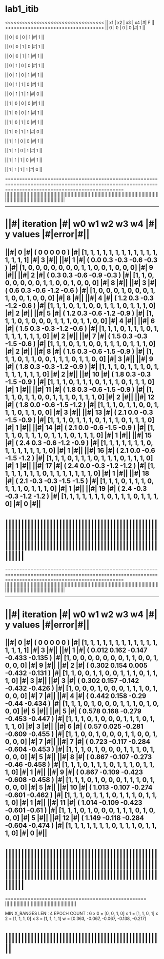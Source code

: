 # lab1_itib
<<<<<<<<<<<<<<<<<<<<<<<<<<<<<<<<<<<
|| x1  | x2  | x3  | x4  |#|  F  ||
<<<<<<<<<<<<<<<<<<<<<<<<<<<<<<<<<<<
||  0  |  0  |  0  |  0  |#|  1  ||
>>>>>>>>>>>>>>>>>>>>>>>>>>>>>>>>>>>
||  0  |  0  |  0  |  1  |#|  1  ||
>>>>>>>>>>>>>>>>>>>>>>>>>>>>>>>>>>>
||  0  |  0  |  1  |  0  |#|  1  ||
>>>>>>>>>>>>>>>>>>>>>>>>>>>>>>>>>>>
||  0  |  0  |  1  |  1  |#|  1  ||
>>>>>>>>>>>>>>>>>>>>>>>>>>>>>>>>>>>
||  0  |  1  |  0  |  0  |#|  1  ||
>>>>>>>>>>>>>>>>>>>>>>>>>>>>>>>>>>>
||  0  |  1  |  0  |  1  |#|  1  ||
>>>>>>>>>>>>>>>>>>>>>>>>>>>>>>>>>>>
||  0  |  1  |  1  |  0  |#|  1  ||
>>>>>>>>>>>>>>>>>>>>>>>>>>>>>>>>>>>
||  0  |  1  |  1  |  1  |#|  0  ||
>>>>>>>>>>>>>>>>>>>>>>>>>>>>>>>>>>>
||  1  |  0  |  0  |  0  |#|  1  ||
>>>>>>>>>>>>>>>>>>>>>>>>>>>>>>>>>>>
||  1  |  0  |  0  |  1  |#|  1  ||
>>>>>>>>>>>>>>>>>>>>>>>>>>>>>>>>>>>
||  1  |  0  |  1  |  0  |#|  1  ||
>>>>>>>>>>>>>>>>>>>>>>>>>>>>>>>>>>>
||  1  |  0  |  1  |  1  |#|  0  ||
>>>>>>>>>>>>>>>>>>>>>>>>>>>>>>>>>>>
||  1  |  1  |  0  |  0  |#|  1  ||
>>>>>>>>>>>>>>>>>>>>>>>>>>>>>>>>>>>
||  1  |  1  |  0  |  1  |#|  1  ||
>>>>>>>>>>>>>>>>>>>>>>>>>>>>>>>>>>>
||  1  |  1  |  1  |  0  |#|  1  ||
>>>>>>>>>>>>>>>>>>>>>>>>>>>>>>>>>>>
||  1  |  1  |  1  |  1  |#|  0  ||
>>>>>>>>>>>>>>>>>>>>>>>>>>>>>>>>>>>
======================================================================================================================================================
|||||||||||||||||||||||||||||||||||||||||||||||||||||||||||||||||||||||||||||||||||||||||||||||||||||||||||||||||||||||||||||||||||||||||||||||||||||| 

______________________________________________________________________________________________________________________________________________________
||#| iteration |#|         w0         w1         w2         w3         w4          |#|                     y values                       |#|error|#||
======================================================================================================================================================
||#|        0  |#|    (  0          0          0          0          0        )    |#|  [1, 1, 1, 1, 1, 1, 1, 1, 1, 1, 1, 1, 1, 1, 1, 1]  |#|  3  |#||
||#|        1  |#|    (  0.0        0.3        -0.3       -0.6       -0.3     )    |#|  [1, 0, 0, 0, 0, 0, 0, 0, 1, 1, 0, 0, 1, 0, 0, 0]  |#|  9  |#||
||#|        2  |#|    (  0.3        0.3        -0.6       -0.9       -0.3     )    |#|  [1, 1, 0, 0, 0, 0, 0, 0, 1, 1, 0, 0, 1, 0, 0, 0]  |#|  8  |#||
||#|        3  |#|    (  0.6        0.3        -0.6       -1.2       -0.6     )    |#|  [1, 0, 0, 0, 1, 0, 0, 0, 1, 1, 0, 0, 1, 0, 0, 0]  |#|  8  |#||
||#|        4  |#|    (  1.2        0.3        -0.3       -1.2       -0.6     )    |#|  [1, 1, 1, 0, 1, 1, 0, 0, 1, 1, 1, 0, 1, 1, 1, 0]  |#|  2  |#||
||#|        5  |#|    (  1.2        0.3        -0.6       -1.2       -0.9     )    |#|  [1, 1, 1, 0, 1, 0, 0, 0, 1, 1, 1, 0, 1, 1, 0, 0]  |#|  4  |#||
||#|        6  |#|    (  1.5        0.3        -0.3       -1.2       -0.6     )    |#|  [1, 1, 1, 0, 1, 1, 1, 0, 1, 1, 1, 1, 1, 1, 1, 0]  |#|  2  |#||
||#|        7  |#|    (  1.5        0.3        -0.3       -1.5       -0.6     )    |#|  [1, 1, 1, 0, 1, 1, 0, 0, 1, 1, 1, 0, 1, 1, 1, 0]  |#|  2  |#||
||#|        8  |#|    (  1.5        0.3        -0.6       -1.5       -0.9     )    |#|  [1, 1, 1, 0, 1, 1, 0, 0, 1, 1, 1, 0, 1, 1, 0, 0]  |#|  3  |#||
||#|        9  |#|    (  1.8        0.3        -0.3       -1.2       -0.9     )    |#|  [1, 1, 1, 0, 1, 1, 1, 0, 1, 1, 1, 1, 1, 1, 1, 0]  |#|  2  |#||
||#|       10  |#|    (  1.8        0.3        -0.3       -1.5       -0.9     )    |#|  [1, 1, 1, 0, 1, 1, 1, 0, 1, 1, 1, 0, 1, 1, 1, 0]  |#|  1  |#||
||#|       11  |#|    (  1.8        0.3        -0.6       -1.5       -0.9     )    |#|  [1, 1, 1, 0, 1, 1, 0, 0, 1, 1, 1, 0, 1, 1, 1, 0]  |#|  2  |#||
||#|       12  |#|    (  1.8        0.0        -0.6       -1.5       -1.2     )    |#|  [1, 1, 1, 0, 1, 1, 0, 0, 1, 1, 1, 0, 1, 1, 0, 0]  |#|  3  |#||
||#|       13  |#|    (  2.1        0.0        -0.3       -1.5       -0.9     )    |#|  [1, 1, 1, 0, 1, 1, 1, 0, 1, 1, 1, 0, 1, 1, 1, 0]  |#|  1  |#||
||#|       14  |#|    (  2.1        0.0        -0.6       -1.5       -0.9     )    |#|  [1, 1, 1, 0, 1, 1, 1, 0, 1, 1, 1, 0, 1, 1, 1, 0]  |#|  1  |#||
||#|       15  |#|    (  2.4        0.3        -0.6       -1.2       -0.9     )    |#|  [1, 1, 1, 1, 1, 1, 1, 0, 1, 1, 1, 1, 1, 1, 1, 0]  |#|  1  |#||
||#|       16  |#|    (  2.1        0.0        -0.6       -1.5       -1.2     )    |#|  [1, 1, 1, 0, 1, 1, 1, 0, 1, 1, 1, 0, 1, 1, 1, 0]  |#|  1  |#||
||#|       17  |#|    (  2.4        0.0        -0.3       -1.2       -1.2     )    |#|  [1, 1, 1, 1, 1, 1, 1, 0, 1, 1, 1, 1, 1, 1, 1, 0]  |#|  1  |#||
||#|       18  |#|    (  2.1        -0.3       -0.3       -1.5       -1.5     )    |#|  [1, 1, 1, 0, 1, 1, 1, 0, 1, 1, 1, 0, 1, 1, 1, 0]  |#|  1  |#||
||#|       19  |#|    (  2.4        -0.3       -0.3       -1.2       -1.2     )    |#|  [1, 1, 1, 1, 1, 1, 1, 0, 1, 1, 1, 0, 1, 1, 1, 0]  |#|  0  |#||
------------------------------------------------------------------------------------------------------------------------------------------------------

||||||||||||||||||||||||||||||||||||||||||||||||||||||||||||||||||||||||||||||||||||||||||||||||||||||||||||||||||||||||||||||||||||||||||||||||||||||
======================================================================================================================================================


======================================================================================================================================================
|||||||||||||||||||||||||||||||||||||||||||||||||||||||||||||||||||||||||||||||||||||||||||||||||||||||||||||||||||||||||||||||||||||||||||||||||||||| 

______________________________________________________________________________________________________________________________________________________
||#| iteration |#|         w0         w1         w2         w3         w4          |#|                     y values                       |#|error|#||
======================================================================================================================================================
||#|        0  |#|    (  0          0          0          0          0        )    |#|  [1, 1, 1, 1, 1, 1, 1, 1, 1, 1, 1, 1, 1, 1, 1, 1]  |#|  3  |#||
||#|        1  |#|    (  0.012      0.162      -0.147     -0.433     -0.135   )    |#|  [1, 0, 0, 0, 0, 0, 0, 0, 1, 1, 0, 0, 1, 0, 0, 0]  |#|  9  |#||
||#|        2  |#|    (  0.302      0.154      0.005      -0.432     -0.131   )    |#|  [1, 1, 0, 0, 1, 1, 0, 0, 1, 1, 1, 0, 1, 1, 1, 0]  |#|  3  |#||
||#|        3  |#|    (  0.302      0.157      -0.142     -0.432     -0.426   )    |#|  [1, 0, 0, 0, 1, 0, 0, 0, 1, 1, 1, 0, 1, 0, 0, 0]  |#|  7  |#||
||#|        4  |#|    (  0.442      0.158      -0.29      -0.44      -0.434   )    |#|  [1, 1, 1, 0, 1, 0, 0, 0, 1, 1, 1, 0, 1, 0, 0, 0]  |#|  5  |#||
||#|        5  |#|    (  0.578      0.168      -0.279     -0.453     -0.447   )    |#|  [1, 1, 1, 0, 1, 0, 0, 0, 1, 1, 1, 0, 1, 1, 1, 0]  |#|  3  |#||
||#|        6  |#|    (  0.57       0.025      -0.281     -0.609     -0.455   )    |#|  [1, 1, 0, 0, 1, 0, 0, 0, 1, 1, 0, 0, 1, 0, 0, 0]  |#|  7  |#||
||#|        7  |#|    (  0.723      -0.117     -0.284     -0.604     -0.453   )    |#|  [1, 1, 1, 0, 1, 0, 0, 0, 1, 1, 1, 0, 1, 0, 0, 0]  |#|  5  |#||
||#|        8  |#|    (  0.867      -0.107     -0.273     -0.46      -0.458   )    |#|  [1, 1, 1, 0, 1, 1, 1, 0, 1, 1, 1, 0, 1, 1, 1, 0]  |#|  1  |#||
||#|        9  |#|    (  0.867      -0.109     -0.423     -0.608     -0.458   )    |#|  [1, 1, 1, 0, 1, 0, 0, 0, 1, 1, 1, 0, 1, 0, 0, 0]  |#|  5  |#||
||#|       10  |#|    (  1.013      -0.107     -0.274     -0.601     -0.462   )    |#|  [1, 1, 1, 0, 1, 1, 1, 0, 1, 1, 1, 0, 1, 1, 1, 0]  |#|  1  |#||
||#|       11  |#|    (  1.014      -0.109     -0.423     -0.601     -0.61    )    |#|  [1, 1, 1, 0, 1, 0, 0, 0, 1, 1, 1, 0, 1, 0, 0, 0]  |#|  5  |#||
||#|       12  |#|    (  1.149      -0.118     -0.284     -0.604     -0.474   )    |#|  [1, 1, 1, 1, 1, 1, 1, 0, 1, 1, 1, 0, 1, 1, 1, 0]  |#|  0  |#||
------------------------------------------------------------------------------------------------------------------------------------------------------

||||||||||||||||||||||||||||||||||||||||||||||||||||||||||||||||||||||||||||||||||||||||||||||||||||||||||||||||||||||||||||||||||||||||||||||||||||||
======================================================================================================================================================


                                                  
==================================================
|||||||||||||||||||||||||||||||||||||||||||||||||| 

 MIN X_RANGES LEN :  4
 EPOCH COUNT :  6
 x 0  =  [0, 0, 1, 0]
 x 1  =  [1, 1, 0, 1]
 x 2  =  [1, 1, 1, 0]
 x 3  =  [1, 1, 1, 1]
 w =  [0.363, -0.067, -0.067, -0.138, -0.217]

||||||||||||||||||||||||||||||||||||||||||||||||||
==================================================
                                                   
